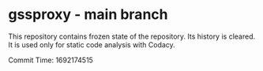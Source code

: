 # gssproxy - main branch

This repository contains frozen state of the repository.
Its history is cleared. It is used only for static code
analysis with Codacy.

Commit Time: 1692174515